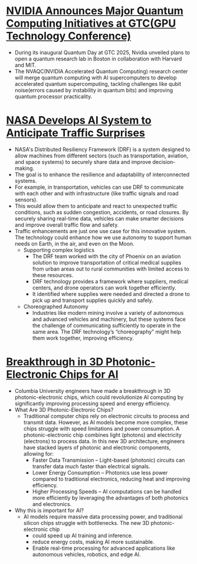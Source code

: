 # [NVIDIA Announces Major Quantum Computing Initiatives at GTC(GPU Technology Conference)](https://nvidianews.nvidia.com/news/nvidia-to-build-accelerated-quantum-computing-research-center)
- During its inaugural Quantum Day at GTC 2025, Nvidia unveiled plans to open a quantum research lab in Boston in collaboration with Harvard and MIT.
- The NVAQC(NVIDIA Accelerated Quantum Computing) research center will merge quantum computing with AI supercomputers to develop accelerated quantum supercomputing, tackling challenges like qubit noise(errors caused by instability in quantum bits) and improving quantum processor practicality.
# [NASA Develops AI System to Anticipate Traffic Surprises](https://www.nasa.gov/centers-and-facilities/ames/how-nasas-autonomy-choreography-will-impact-advanced-technologies/)
- NASA's Distributed Resiliency Framework (DRF) is a system designed to allow machines from different sectors (such as transportation, aviation, and space systems) to securely share data and improve decision-making.
- The goal is to enhance the resilience and adaptability of interconnected systems.
- For example, in transportation, vehicles can use DRF to communicate with each other and with infrastructure (like traffic signals and road sensors).
- This would allow them to anticipate and react to unexpected traffic conditions, such as sudden congestion, accidents, or road closures. By securely sharing real-time data, vehicles can make smarter decisions and improve overall traffic flow and safety.
- Traffic enhancements are just one use case for this innovative system. The technology could enhance how we use autonomy to support human needs on Earth, in the air, and even on the Moon.
  - Supporting complex logistics
    - The DRF team worked with the city of Phoenix on an aviation solution to improve transportation of critical medical supplies from urban areas out to rural communities with limited access to these resources.
    - DRF technology provides a framework where suppliers, medical centers, and drone operators can work together efficiently.
    - It  identified where supplies were needed and directed a drone to pick up and transport supplies quickly and safely.
  - Choreographed Autonomy
    - Industries like modern mining involve a variety of autonomous and advanced vehicles and machinery, but these systems face the challenge of communicating sufficiently to operate in the same area. The DRF technology’s “choreography” might help them work together, improving efficiency.
# [Breakthrough in 3D Photonic-Electronic Chips for AI](https://www.nature.com/articles/s41566-025-01633-0)
- Columbia University engineers have made a breakthrough in 3D photonic-electronic chips, which could revolutionize AI computing by significantly improving processing speed and energy efficiency.
- What Are 3D Photonic-Electronic Chips?
  - Traditional computer chips rely on electronic circuits to process and transmit data. However, as AI models become more complex, these chips struggle with speed limitations and power consumption. A photonic-electronic chip combines light (photons) and electricity (electrons) to process data. In this new 3D architecture, engineers have stacked layers of photonic and electronic components, allowing for:
    - Faster Data Transmission – Light-based (photonic) circuits can transfer data much faster than electrical signals.
    - Lower Energy Consumption – Photonics use less power compared to traditional electronics, reducing heat and improving efficiency.
    - Higher Processing Speeds – AI computations can be handled more efficiently by leveraging the advantages of both photonics and electronics.
- Why this is important for AI?
  - AI models require massive data processing power, and traditional silicon chips struggle with bottlenecks. The new 3D photonic-electronic chip
    - could speed up AI training and inference.
    - reduce energy costs, making AI more sustainable.
    - Enable real-time processing for advanced applications like autonomous vehicles, robotics, and edge AI.

